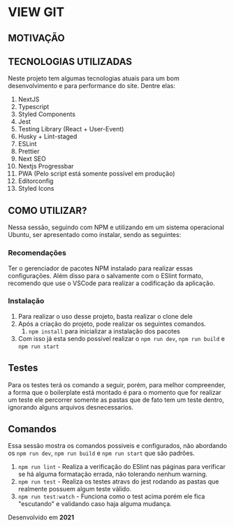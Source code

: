# VIEW GIT


## MOTIVAÇÃO


## TECNOLOGIAS UTILIZADAS
  Neste projeto tem algumas tecnologias atuais para um bom desenvolvimento e para performance do site. Dentre elas:
  1. NextJS
  2. Typescript
  3. Styled Components
  4. Jest
  5. Testing Library (React + User-Event)
  6. Husky + Lint-staged
  7. ESLint
  8. Prettier
  9. Next SEO
  10. Nextjs Progressbar
  11. PWA (Pelo script está somente possível em produção)
  12. Editorconfig
  13. Styled Icons

## COMO UTILIZAR?
  Nessa sessão, seguindo com NPM e utilizando em um sistema operacional Ubuntu, ser apresentado como instalar, sendo as seguintes:
  
### Recomendações
  Ter o gerenciador de pacotes NPM instalado para realizar essas configurações. Além disso para o salvamente com o ESlint formato, recomendo que use o VSCode para realizar a codificação da aplicação.

### Instalação
  1. Para realizar o uso desse projeto, basta realizar o clone dele
  2. Após a criação do projeto, pode realizar os seguintes comandos.
      1. `npm install` para inicializar a instalação dos pacotes
  3. Com isso já esta sendo possivel realizar o `npm run dev`, `npm run build` e `npm run start`

## Testes
  Para os testes terá os comando a seguir, porém, para melhor compreender, a forma que o boilerplate está montado é para o momento que for realizar um teste ele percorrer somente as pastas que de fato tem um teste dentro, ignorando alguns arquivos desnecessarios.

## Comandos
  Essa sessão mostra os comandos possiveis e configurados, não abordando os `npm run dev`, `npm run build` e `npm run start` que são padrões.
  1. `npm run lint` - Realiza a verificação do ESlint nas páginas para verificar se há alguma formatação errada, não tolerando nenhum warning.
  2. `npm run test` - Realiza os testes atravs do jest rodando as pastas que realmente possuem algum teste válido.
  3. `npm run test:watch` - Funciona como o test acima porém ele fica "escutando" e validando caso haja alguma mudança.

Desenvolvido em **2021**
